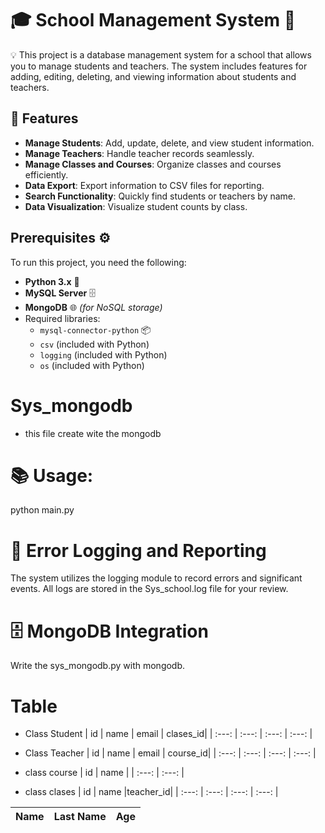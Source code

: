 # 🎓 School Management System 🏫

 💡 This project is a database management system for a school that allows you to manage students and teachers. The system includes features for adding, editing, deleting, and viewing information about students and teachers.

## 🚀 Features

- **Manage Students**: Add, update, delete, and view student information.
- **Manage Teachers**: Handle teacher records seamlessly.
- **Manage Classes and Courses**: Organize classes and courses efficiently.
- **Data Export**: Export information to CSV files for reporting.
- **Search Functionality**: Quickly find students or teachers by name.
- **Data Visualization**: Visualize student counts by class.

## Prerequisites ⚙️

To run this project, you need the following:

- **Python 3.x** 🐍
- **MySQL Server** 🗄️
- **MongoDB** 🌐 *(for NoSQL storage)*
- Required libraries:
  - `mysql-connector-python` 📦
  - `csv` (included with Python)
  - `logging` (included with Python)
  - `os` (included with Python)

#  Sys_mongodb 
- this file create wite the mongodb

#  📚 Usage:
python main.py

# 📜 Error Logging and Reporting
The system utilizes the logging module to record errors and significant events. All logs are stored in the Sys_school.log file for your review.

# 🗄️ MongoDB Integration
Write the sys_mongodb.py with mongodb.

# Table 
- Class Student 
| id | name | email | clases_id|
| :---: | :---: | :---: | :---: |

- Class Teacher
| id | name | email | course_id|
| :---: | :---: | :---: | :---: |

- class course
| id | name |
| :---: | :---: | 

- class clases
| id | name |teacher_id|
| :---: | :---: | :---: | :---: |

| Name | Last Name | Age |
| :---: | :---: | :---: |


